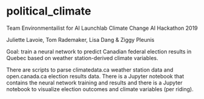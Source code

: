 # political_climate
Team Environmentailist for AI Launchlab Climate Change AI Hackathon 2019

Juliette Lavoie, Tom Rademaker, Lisa Dang & Ziggy Pleunis

Goal: train a neural network to predict Canadian federal election results in Quebec based on weather station-derived climate variables.

There are scripts to parse climatedata.ca weather station data and open.canada.ca election results data. There is a Jupyter notebook that contains the neural network training and results and there is a Jupyter notebook to visualize election outcomes and climate variables (per riding).
